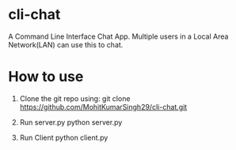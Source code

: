 # cli-chat
A Command Line Interface Chat App.
Multiple users in a Local Area Network(LAN) can use this to chat.

# How to use
1. Clone the git repo using:
      git clone https://github.com/MohitKumarSingh29/cli-chat.git
    
2. Run server.py
      python server.py

3. Run Client
      python client.py
